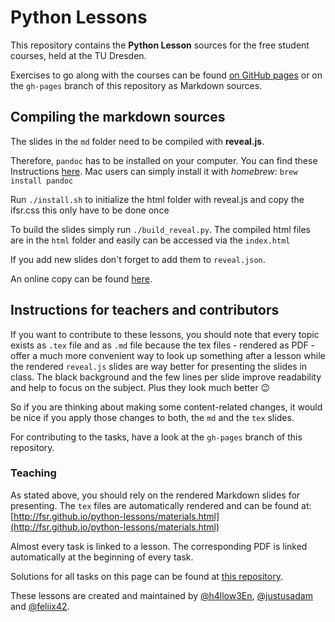 # Python Lessons

This repository contains the __Python Lesson__ sources for the free student courses, held at the TU Dresden.

Exercises to go along with the courses can be found [on GitHub pages](http://fsr.github.io/python-lessons/) or on the `gh-pages` branch of this repository as Markdown sources.

## Compiling the markdown sources

The slides in the `md` folder need to be compiled with **reveal.js**.

Therefore, `pandoc` has to be installed on your computer. You can find these Instructions [here](http://pandoc.org/installing.html). Mac users can simply install it with *homebrew*:
`brew install pandoc`

Run `./install.sh` to initialize the html folder with reveal.js and copy the ifsr.css this only have to be done once

To build the slides simply run `./build_reveal.py`. The compiled html files are in the `html` folder and easily can be accessed via the `index.html`

If you add new slides don't forget to add them to `reveal.json`.

An online copy can be found [here](https://python.felixdoering.com).


## Instructions for teachers and contributors

If you want to contribute to these lessons, you should note that every topic exists as `.tex` file and as `.md` file because the tex files - rendered as PDF - offer a much more convenient way to look up something after a lesson while the rendered `reveal.js` slides are way better for presenting the slides in class.
The black background and the few lines per slide improve readability and help to focus on the subject. Plus they look much better :wink:

So if you are thinking about making some content-related changes, it would be nice if you apply those changes to both, the `md` and the `tex` slides.

For contributing to the tasks, have a look at the `gh-pages` branch of this repository.

### Teaching

As stated above, you should rely on the rendered Markdown slides for presenting. The `tex` files are automatically rendered and can be found at:  
[http://fsr.github.io/python-lessons/materials.html](http://fsr.github.io/python-lessons/materials.html)

Almost every task is linked to a lesson. The corresponding PDF is linked automatically at the beginning of every task.

Solutions for all tasks on this page can be found at [this repository](https://github.com/Feliix42/python-solutions).


These lessons are created and maintained by [@h4llow3En](https://github.com/h4llow3En), [@justusadam](https://github.com/justusadam) and [@feliix42](https://github.com/Feliix42).
